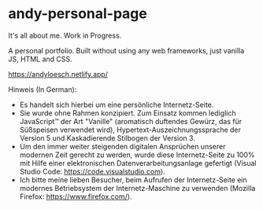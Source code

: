 # andy-personal-page
It's all about me.
Work in Progress.

A personal portfolio.
Built without using any web frameworks, just vanilla JS, HTML and CSS.

https://andyloesch.netlify.app/

Hinweis (In German):

- Es handelt sich hierbei um eine persönliche Internetz-Seite.
- Sie wurde ohne Rahmen konzipiert. Zum Einsatz kommen lediglich JavaScript™ der Art "Vanille" (aromatisch duftendes Gewürz, das für Süßspeisen verwendet wird), Hypertext-Auszeichnungssprache der Version 5 und Kaskadierende Stilbogen der Version 3.
- Um den immer weiter steigenden digitalen Ansprüchen unserer modernen Zeit gerecht zu werden, wurde diese Internetz-Seite zu 100% mit Hilfe einer elektronischen Datenverarbeitungsanlage gefertigt (Visual Studio Code: https://code.visualstudio.com).
- Ich bitte meine lieben Besucher, beim Aufrufen der Internetz-Seite ein modernes Betriebsystem der Internetz-Maschine zu verwenden (Mozilla Firefox: https://www.firefox.com/).
